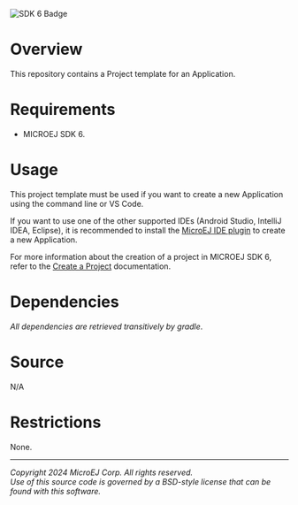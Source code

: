 ![SDK 6 Badge](https://shields.microej.com/endpoint?url=https://repository.microej.com/packages/badges/sdk_6.0.json)

# Overview

This repository contains a Project template for an Application.

# Requirements

- MICROEJ SDK 6.

# Usage

This project template must be used if you want to create a new Application using the command line or VS Code.

If you want to use one of the other supported IDEs (Android Studio, IntelliJ IDEA, Eclipse),
it is recommended to install
the [MicroEJ IDE plugin](https://docs.microej.com/en/latest/SDK6UserGuide/install.html#install-the-ide-plugins) to
create a new Application. 

For more information about the creation of a project in MICROEJ SDK 6, refer to
the [Create a Project](https://docs.microej.com/en/latest/SDK6UserGuide/createProject.html) documentation.

# Dependencies

_All dependencies are retrieved transitively by gradle_.

# Source

N/A

# Restrictions

None.

---  
_Copyright 2024 MicroEJ Corp. All rights reserved._  
_Use of this source code is governed by a BSD-style license that can be found with this software._  
